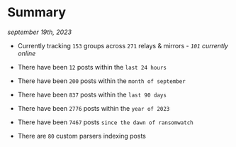 
# Summary
_september 19th, 2023_

- Currently tracking `153` groups across `271` relays & mirrors - _`101` currently online_

- There have been `12` posts within the `last 24 hours`

- There have been `200` posts within the `month of september`

- There have been `837` posts within the `last 90 days`

- There have been `2776` posts within the `year of 2023`

- There have been `7467` posts `since the dawn of ransomwatch`

- There are `80` custom parsers indexing posts
